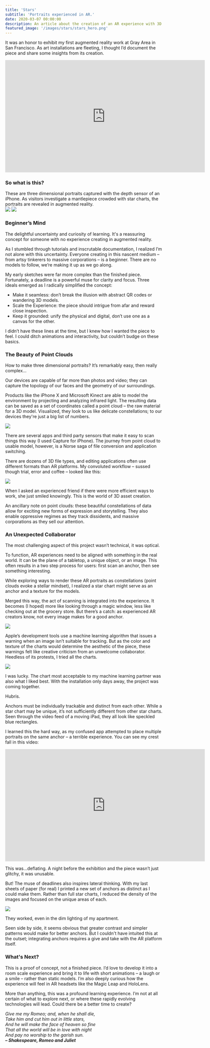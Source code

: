 ```yaml
---
title: 'Stars'
subtitle: 'Portraits experienced in AR.'
date: 2020-03-07 00:00:00
description: An article about the creation of an AR experience with 3D scans of faces and Apple's ARKit.
featured_image: '/images/stars/stars_hero.png'
---
```


It was an honor to exhibit my first augmented reality work at Gray Area in San Francisco. As art installations are fleeting, I thought I’d document the piece and share some insights from its creation.

<iframe src="https://player.vimeo.com/video/377403981" width="640" height="360" frameborder="0" allow="autoplay; fullscreen" allowfullscreen></iframe>

<h3>So what is this?</h3>
These are three dimensional portraits captured with the depth sensor of an iPhone. As visitors investigate a mantlepiece crowded with star charts, the portraits are revealed in augmented reality.

<div class="gallery" data-columns="2">
	<img src ="/images/stars/stars_1.png"/>
	<img src ="/images/stars/stars_2.png"/>
</div>

<h3>Beginner’s Mind</h3>
The delightful uncertainty and curiosity of learning. It's a reassuring concept for someone with no experience creating in augmented reality.

As I stumbled through tutorials and inscrutable documentation, I realized I’m not alone with this uncertainty. Everyone creating in this nascent medium – from artsy tinkerers to massive corporations – is a beginner. There are no models to follow, we’re making it up as we go along.

My early sketches were far more complex than the finished piece. Fortunately, a deadline is a powerful muse for clarity and focus. Three ideals emerged as I radically simplified the concept:

* Make it seamless: don’t break the illusion with abstract QR codes or wandering 3D models.
* Scale the Experience: the piece should intrigue from afar and reward close inspection.
* Keep it grounded: unify the physical and digital, don’t use one as a canvas for the other.

I didn’t have these lines at the time, but I knew how I wanted the piece to feel. I could ditch animations and interactivity, but couldn’t budge on these basics.

<h3>The Beauty of Point Clouds</h3>

How to make three dimensional portraits? It’s remarkably easy, then really complex…

Our devices are capable of far more than photos and video; they can capture the topology of our faces and the geometry of our surroundings.

Products like the iPhone X and Microsoft Kinect are able to model the environment by projecting and analyzing infrared light. The resulting data can be saved as a set of coordinates called a point cloud – the raw material for a 3D model. Visualized, they look to us like delicate constellations; to our devices they're just a big list of numbers.

<img src ="/images/stars/stars_3.png"/>

There are several apps and third party sensors that make it easy to scan things this way (I used Capture for iPhone). The journey from point cloud to usable model, however, is a Norse saga of file conversion and application switching.

There are dozens of 3D file types, and editing applications often use different formats than AR platforms. My convoluted workflow – sussed though trial, error and coffee – looked like this:

<img src ="/images/stars/stars_4.png"/>

When I asked an experienced friend if there were more efficient ways to work, she just smiled knowingly. This is the world of 3D asset creation.

An ancillary note on point clouds: these beautiful constellations of data allow for exciting new forms of expression and storytelling. They also enable oppressive regimes as they track dissidents, and massive corporations as they sell our attention.

<h3>An Unexpected Collaborator</h3>
The most challenging aspect of this project wasn’t technical, it was optical.

To function, AR experiences need to be aligned with something in the real world. It can be the plane of a tabletop, a unique object, or an image. This often results in a two step process for users: first scan an anchor, then see something interesting.

While exploring ways to render these AR portraits as constellations (point clouds evoke a stellar mindset), I realized a star chart might serve as an anchor and a texture for the models.

Merged this way, the act of scanning is integrated into the experience. It becomes (I hoped) more like looking through a magic window, less like checking out at the grocery store. But there’s a catch: as experienced AR creators know, not every image makes for a good anchor.

<img src ="/images/stars/stars_5.png"/>

Apple’s development tools use a machine learning algorithm that issues a warning when an image isn’t suitable for tracking. But as the color and texture of the charts would determine the aesthetic of the piece, these warnings felt like creative criticism from an unwelcome collaborator. Heedless of its protests, I tried all the charts.

<img src ="/images/stars/stars_6.png"/>

I was lucky. The chart most acceptable to my machine learning partner was also what I liked best. With the installation only days away, the project was coming together.

Hubris.

Anchors must be individually trackable and distinct from each other. While a star chart may be unique, it’s not sufficiently different from other star charts. Seen through the video feed of a moving iPad, they all look like speckled blue rectangles.

I learned this the hard way, as my confused app attempted to place multiple portraits on the same anchor – a terrible experience. You can see my crest fall in this video:

<iframe src="https://player.vimeo.com/video/377425157" width="640" height="360" frameborder="0" allow="autoplay; fullscreen" allowfullscreen></iframe>

This was…deflating. A night before the exhibition and the piece wasn’t just glitchy, it was unusable.

But! The muse of deadlines also inspires lateral thinking. With my last sheets of paper (for real) I printed a new set of anchors as distinct as I could make them. Rather than full star charts, I reduced the density of the images and focused on the unique areas of each.

<img src ="/images/stars/stars_7.png"/>

They worked, even in the dim lighting of my apartment.

Seen side by side, it seems obvious that greater contrast and simpler patterns would make for better anchors. But I couldn't have intuited this at the outset; integrating anchors requires a give and take with the AR platform itself.

<h3>What's Next?</h3>
This is a proof of concept, not a finished piece. I’d love to develop it into a room scale experience and bring it to life with short animations – a laugh or a smile – rather than static models. I’m also deeply curious how the experience will feel in AR headsets like the Magic Leap and HoloLens.

More than anything, this was a profound learning experience. I’m not at all certain of what to explore next, or where these rapidly evolving technologies will lead. Could there be a better time to create?

<em>Give me my Romeo; and, when he shall die,<br>
Take him and cut him out in little stars,<br>
And he will make the face of heaven so fine<br>
That all the world will be in love with night<br>
And pay no worship to the garish sun.<br>
<strong>– Shakespeare, Romeo and Juliet</strong></em>
